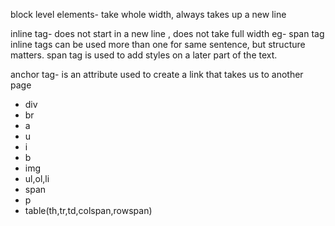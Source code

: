 block level elements- take whole width, always takes up a new line

inline tag- does not start in a new line , does not take full width eg- span tag
inline tags can be used more than one for same sentence, but structure matters.
span tag is used to add styles on a later part of the text.        

anchor tag- is an attribute 
used to create a link that takes us to another page



- div
- br
- a
- u
- i
- b
- img
- ul,ol,li
- span
- p
- table(th,tr,td,colspan,rowspan)
